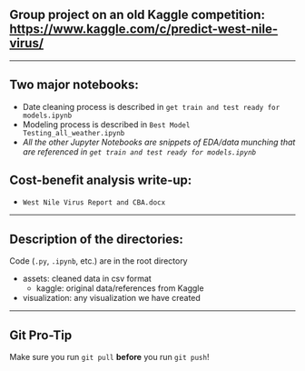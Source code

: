 ## Group project on an old Kaggle competition:   https://www.kaggle.com/c/predict-west-nile-virus/
---
## Two major notebooks:
- Date cleaning process is described in `get train and test ready for models.ipynb`
- Modeling process is described in `Best Model Testing_all_weather.ipynb`
- _All the other Jupyter Notebooks are snippets of EDA/data munching that are referenced in `get train and test ready for models.ipynb`_

## Cost-benefit analysis write-up:
- `West Nile Virus Report and CBA.docx`
---
## Description of the directories:
Code (`.py`, `.ipynb`, etc.) are in the root directory
- assets: cleaned data in csv format
  - kaggle: original data/references from Kaggle
- visualization: any visualization we have created
---
## Git Pro-Tip
Make sure you run `git pull` __before__ you run `git push`!
